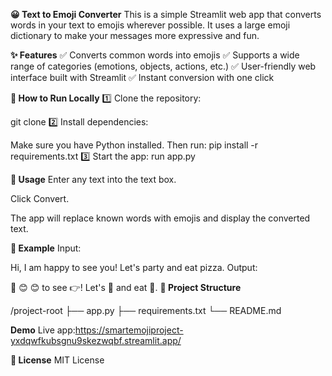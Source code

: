 __😀 Text to Emoji Converter__
This is a simple Streamlit web app that converts words in your text to emojis wherever possible. It uses a large emoji dictionary to make your messages more expressive and fun.

__✨ Features__
✅ Converts common words into emojis
✅ Supports a wide range of categories (emotions, objects, actions, etc.)
✅ User-friendly web interface built with Streamlit
✅ Instant conversion with one click

__🚀 How to Run Locally__
1️⃣ Clone the repository:

git clone
2️⃣ Install dependencies:

Make sure you have Python installed. Then run:
pip install -r requirements.txt
3️⃣ Start the app:
 run app.py

__🎯 Usage__
Enter any text into the text box.

Click Convert.

The app will replace known words with emojis and display the converted text.

__📝 Example__
Input:

Hi, I am happy to see you! Let's party and eat pizza.
Output:

👋 😊 😊 to see 👉! Let's 🎉 and eat 🍕.
__📂 Project Structure__

/project-root
  ├── app.py
  ├── requirements.txt
  └── README.md

__Demo__
Live app:https://smartemojiproject-yxdqwfkubsgnu9skezwqbf.streamlit.app/
  
__🌟 License__
MIT License
